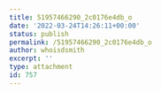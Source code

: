 ```yaml
---
title: 51957466290_2c0176e4db_o
date: '2022-03-24T14:26:11+00:00'
status: publish
permalink: /51957466290_2c0176e4db_o
author: whoisdsmith
excerpt: ''
type: attachment
id: 757
---
```

<!DOCTYPE html PUBLIC "-//W3C//DTD HTML 4.0 Transitional//EN" "http://www.w3.org/TR/REC-html40/loose.dtd">
<?xml encoding="UTF-8">
